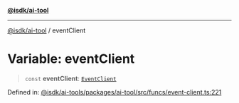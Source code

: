 [**@isdk/ai-tool**](../README.md)

***

[@isdk/ai-tool](../globals.md) / eventClient

# Variable: eventClient

> `const` **eventClient**: [`EventClient`](../classes/EventClient.md)

Defined in: [@isdk/ai-tools/packages/ai-tool/src/funcs/event-client.ts:221](https://github.com/isdk/ai-tool.js/blob/fb1809b53cc75a30928176c26910792b6b8a96e1/src/funcs/event-client.ts#L221)
